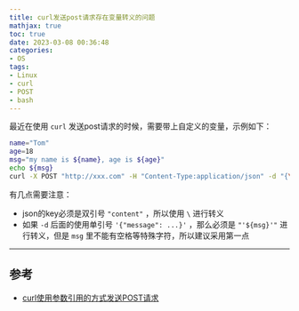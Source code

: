 ```yaml
---
title: curl发送post请求存在变量转义的问题
mathjax: true
toc: true
date: 2023-03-08 00:36:48
categories:
- OS
tags:
- Linux
- curl
- POST
- bash
---
```


最近在使用 `curl` 发送post请求的时候，需要带上自定义的变量，示例如下：
```bash
name="Tom"
age=18
msg="my name is ${name}, age is ${age}"
echo ${msg}
curl -X POST "http://xxx.com" -H "Content-Type:application/json" -d "{\"message\":{\"header\":{\"body\":[{\"type\":\"TEXT\",\"content\":\"${msg}\"}]}}"
```

<!--more-->


有几点需要注意：
- json的key必须是双引号 `"content"` ，所以使用 `\` 进行转义
- 如果 `-d` 后面的使用单引号 `'{"message": ...}'` ，那么必须是 `"'${msg}'"` 进行转义，但是 `msg` 里不能有空格等特殊字符，所以建议采用第一点

___

## 参考
- [curl使用参数引用的方式发送POST请求](http://www.huamo.online/2017/06/17/curl%E4%BD%BF%E7%94%A8%E5%8F%82%E6%95%B0%E5%BC%95%E7%94%A8%E7%9A%84%E6%96%B9%E5%BC%8F%E5%8F%91%E9%80%81POST%E8%AF%B7%E6%B1%82/)